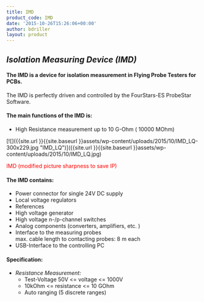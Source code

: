 ```yaml
---
title: IMD
product_code: IMD
date: '2015-10-26T15:26:06+00:00'
author: bdriller
layout: product
---
```

## ***Isolation Measuring Device (IMD)***

#### The IMD is a device for isolation measurement in Flying Probe Testers for PCBs.

The IMD is perfectly driven and controlled by the FourStars-ES ProbeStar Software.

#### **The main functions of the IMD is:**

- High Resistance measurement up to 10 G-Ohm ( 10000 MOhm)

[![]({{site.url }}{{site.baseurl }}assets/wp-content/uploads/2015/10/IMD_LQ-300x229.jpg "IMD_LQ")]({{site.url }}{{site.baseurl }}assets/wp-content/uploads/2015/10/IMD_LQ.jpg)

 <span style="color: #ff0000;"> IMD (modified picture sharpness to save IP)</span>

#### **The IMD contains:**

- Power connector for single 24V DC supply
- Local voltage regulators
- References
- High voltage generator
- High voltage n-/p-channel switches
- Analog components (converters, amplifiers, etc. )
- Interface to the measuring probes  
    max. cable length to contacting probes: 8 m each
- USB-Interface to the controlling PC

#### **Specification:**

- *Resistance Measurement:*
    - Test-Voltage 50V &lt;= voltage &lt;= 1000V
    - 10kOhm &lt;= resistance &lt;= 10 GOhm
    - Auto ranging (5 discrete ranges)

